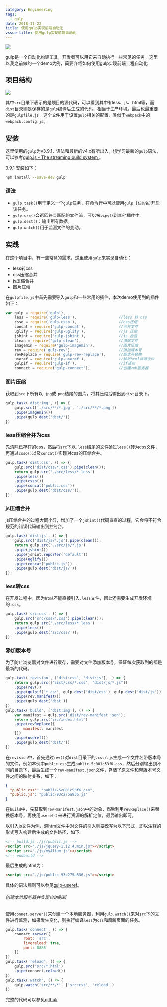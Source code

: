 ```yaml
---
category: Engineering
tags:
  - gulp
date: 2018-11-22
title: 使用gulp实现前端自动化
vssue-title: 使用gulp实现前端自动化
---
```


![](https://img.chlorine.site/2018-11-22/00.png)

gulp是一个自动化构建工具，开发者可以用它来自动执行一些常见的任务。这里以我之前做的一个demo为例，简要介绍如何使用gulp实现前端工程自动化

<!-- more -->

## 项目结构

![](https://img.chlorine.site/2018-11-22/01.jpg)

其中`src`目录下表示的是项目的源代码，可以看到其中有less、js、html等，而`dist`目录则是保存的是`gulp`编译后生成的代码，相当于生产环境。最后也最重要的是`gulpfile.js`，这个文件用于设置`gulp`相关的配置，类似于`webpack`中的`webpack.config.js`。

## 安装

这里使用的`gulp`为v3.9.1，语法和最新的v4.x有所出入，想学习最新的`gulp`语法，可以参考[gulp.js - The streaming build system ](https://gulpjs.com/)。

3.9.1 安装如下：

```bash
npm install --save-dev gulp
```

### 语法

- `gulp.task()`用于定义一个`gulp`任务，在命令行中可以使用`gulp [任务名]`开启该任务。
- `gulp.src()`会返回符合匹配的文件流，可以被`pipe()`到其他插件中。
- `gulp.dest()`：输出所有数据。
- `gulp.watch()`用于监测文件的变动。

## 实践

在这个项目中，有一些常见的需求，这里使用`gulp`来实现自动化：

- less转css
- css压缩合并
- js压缩合并
- 图片压缩

在`gulpfile.js`中首先需要导入`gulp`和一些常用的插件，本次demo使用到的插件如下：

```javascript
var gulp = require('gulp'),
    less = require('gulp-less'),                   //less 转 css
    csso = require('gulp-csso'),                   //css压缩
    concat = require('gulp-concat'),               //合并文件
    uglify = require('gulp-uglify'),               //js 压缩
    jshint = require('gulp-jshint'),               //js 检查
    clean = require('gulp-clean'),                 //清除文件
    imagemin = require('gulp-imagemin'),           //图片压缩
    rev = require('gulp-rev'),                     //添加版本号
    revReplace = require('gulp-rev-replace'),      //版本号替换
    useref = require('gulp-useref'),               //解析html资源定位
    gulpif = require('gulp-if'),                   //if语句
    connect = require('gulp-connect');             //创建web服务器
```

### 图片压缩

获取到`src`下所有以`.jpg`或`.png`结尾的图片，将其压缩后输出到`dist`目录下。

```javascript
gulp.task('dist:img', () => {
    gulp.src(['./src/**/*.jpg', './src/**/*.png'])
    .pipe(imagemin())
    .pipe(gulp.dest('dist/'))
})
```

### less压缩合并为css

先清除已存在的css，然后将`src`下以`.less`结尾的文件通过`less()`转为css文件，再通过`csso()`以及`concat()`实现对css的压缩合并。

```javascript
gulp.task('dist:css', () => {
    gulp.src('dist/css/*.css').pipe(clean());
    return gulp.src('./src/less/*.less')
    .pipe(less())
    .pipe(csso())
    .pipe(concat('public.css'))
    .pipe(gulp.dest('dist/css/'));
});
```

### js压缩合并

js压缩合并的过程大同小异，增加了一个`jshint()`代码审查的过程，它会将不符合规范的错误代码输出到控制台。

```javascript
gulp.task('dist:js', () => {
    gulp.src('dist/js/*.js').pipe(clean());
    return gulp.src('./src/js/*.js')
    .pipe(jshint())
    .pipe(jshint.reporter('default'))
    .pipe(uglify())
    .pipe(concat('public.js'))
    .pipe(gulp.dest('dist/js/'))
});
```

### less转css

在开发过程中，因为`html`不能直接引入`.less`文件，因此还需要生成开发环境的`.css`。

```javascript
gulp.task('src:css', () => {
    gulp.src('src/css/*.css').pipe(clean());
    return gulp.src('./src/less/*.less')
    .pipe(less())
    .pipe(gulp.dest('src/css/'));
});
```

### 添加版本号

为了防止浏览器对文件进行缓存，需要对文件添加版本号，保证每次获取到的都是最新的代码。

```javascript
gulp.task('revision', ['dist:css', 'dist:js'], () => {
    return gulp.src(["dist/css/*.css", "dist/js/*.js"])
    .pipe(rev())
    .pipe(gulpif('*.css', gulp.dest('dist/css'), gulp.dest('dist/js')))
    .pipe(rev.manifest())
    .pipe(gulp.dest('dist'))
})
gulp.task('build', ['dist:img'], () => {
    var manifest = gulp.src('dist/rev-manifest.json');
    return gulp.src('src/index.html')
    .pipe(revReplace({
        manifest: manifest
    }))
    .pipe(useref())
    .pipe(gulp.dest('dist/'))
})
```

在`revision`中，首先通过`rev()`对`dist`目录下的`.css/.js`生成一个文件名带版本号的文件，例如本例中`public.css`生成`public-5c001c53f6.css`，然后分别输出到不同的目录下，最后生成一个`rev-manifest.json`文件，存储了原文件和带版本号文件之间的映射关系，如下：

```json
{
  "public.css": "public-5c001c53f6.css",
  "public.js": "public-93c275a836.js"
}
```

在`build`中，先获取到`rev-manifest.json`中的对象，然后利用`revReplace()`来替换版本号，再使用`useref()`来进行资源的解析定位，最后输出即可。

以引入js文件为例，源html文件中对文件的引入则要改写为以下形式，即以注释的形式写入构建后生成的文件路径，如下:

```html
<!-- build:js ./js/public.js -->
<script src="./js/jquery-1.12.4.min.js"></script>
<script src="./js/myAlbum.js"></script>
<!-- endbuild -->

```

最后生成的html为：

```html
<script src="./js/public-93c275a836.js"></script>

```

具体的语法规则可以参见[gulp-useref](https://www.npmjs.com/package/gulp-useref)。

###### 创建本地服务器并实现自动刷新

使用`connet.server()`来创建一个本地服务器，利用`gulp.watch()`来对`src`下的文件进行监测，如果发生变化，则执行编译`less`为`css`和刷新页面的任务。

```javascript
gulp.task('connect', () => {
    connect.server({
        root: 'src',
        livereload: true,
        port: 8888
    })
})
gulp.task('reload', () => {
    gulp.src('src/*.html')
    .pipe(connect.reload())
})
gulp.task('watch', () => {
    gulp.watch('src/**/*', ['src:css', 'reload'])
})

```

完整的代码可以参见[github](https://github.com/lvqq/Demos/tree/master/gulp-demo)
